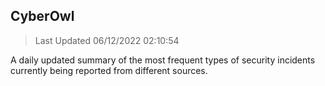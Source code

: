 ## CyberOwl 
> Last Updated 06/12/2022 02:10:54 


A daily updated summary of the most frequent types of security incidents currently being reported from different sources.

